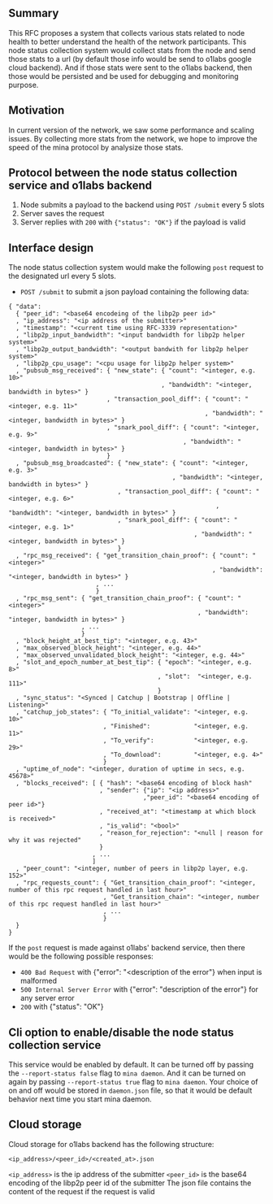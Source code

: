 ## Summary

[summary]: #summary

This RFC proposes a system that collects various stats related to node health to better understand the health of the network participants. This node status collection system would collect stats from the node and send those stats to a url (by default those info would be send to o1labs google cloud backend). And if those stats were sent to the o1labs backend, then those would be persisted and be used for debugging and monitoring purpose.

## Motivation

[motivation]: #motivation

In current version of the network, we saw some performance and scaling issues. By collecting more stats from the network, we hope to improve the speed of the mina protocol by analysize those stats.

## Protocol between the node status collection service and o1labs backend

[protocol]: #protocol

1. Node submits a payload to the backend using `POST /submit` every 5 slots
2. Server saves the request
3. Server replies with `200` with `{"status": "OK"}` if the payload is valid

## Interface design

[interface-design]: #interface-design

The node status collection system would make the following `post` request to the designated url every 5 slots.

* `POST /submit` to submit a json payload containing the following data:

```
{ "data":
  { "peer_id": "<base64 encodeing of the libp2p peer id>"
  , "ip_address": "<ip address of the submitter>"
  , "timestamp": "<current time using RFC-3339 representation>"
  , "libp2p_input_bandwidth": "<input bandwidth for libp2p helper system>"
  , "libp2p_output_bandwidth": "<output bandwith for libp2p helper system>"
  , "libp2p_cpu_usage": "<cpu usage for libp2p helper system>"
  , "pubsub_msg_received": { "new_state": { "count": "<integer, e.g. 10>"
                                          , "bandwidth": "<integer, bandwidth in bytes>" }
                           , "transaction_pool_diff": { "count": "<integer, e.g. 11>"
                                                      , "bandwidth": "<integer, bandwidth in bytes>" }
                           , "snark_pool_diff": { "count": "<integer, e.g. 9>"
                                                , "bandwidth": "<integer, bandwidth in bytes>" }
                           }
  , "pubsub_msg_broadcasted": { "new_state": { "count": "<integer, e.g. 3>"
                                             , "bandwidth": "<integer, bandwidth in bytes>" }
                              , "transaction_pool_diff": { "count": "<integer, e.g. 6>"
                                                         , "bandwidth": "<integer, bandwidth in bytes>" }
                              , "snark_pool_diff": { "count": "<integer, e.g. 1>"
                                                   , "bandwidth": "<integer, bandwidth in bytes>" }
                              }
  , "rpc_msg_received": { "get_transition_chain_proof": { "count": "<integer>"
                                                        , "bandwidth": "<integer, bandwidth in bytes>" }
                        , ...
                        }
  , "rpc_msg_sent": { "get_transition_chain_proof": { "count": "<integer>"
                                                    , "bandwidth": "integer, bandwidth in bytes>" }
                    , ...
                    }
  , "block_height_at_best_tip": "<integer, e.g. 43>"
  , "max_observed_block_height": "<integer, e.g. 44>"
  , "max_observed_unvalidated_block_height": "<integer, e.g. 44>"
  , "slot_and_epoch_number_at_best_tip": { "epoch": "<integer, e.g. 8>"
                                         , "slot":  "<integer, e.g. 111>"
                                         }
  , "sync_status": "<Synced | Catchup | Bootstrap | Offline | Listening>" 
  , "catchup_job_states": { "To_initial_validate": "<integer, e.g. 10>"
                          , "Finished":            "<integer, e.g. 11>"
                          , "To_verify":           "<integer, e.g. 29>"
                          , "To_download":         "<integer, e.g. 4>"
                          }
  , "uptime_of_node": "<integer, duration of uptime in secs, e.g. 45678>"
  , "blocks_received": [ { "hash": "<base64 encoding of block hash"
                         , "sender": {"ip": "<ip address>"
                                     ,"peer_id": "<base64 encoding of peer id>"}
                         , "received_at": "<timestamp at which block is received>"
                         , "is_valid": "<bool>"
                         , "reason_for_rejection": "<null | reason for why it was rejected"
                         }
                       , ...
                       ]
  , "peer_count": "<integer, number of peers in libp2p layer, e.g. 152>"
  , "rpc_requests_count": { "Get_transition_chain_proof": "<integer, number of this rpc request handled in last hour>"
                          , "Get_transition_chain": "<integer, number of this rpc request handled in last hour>"
                          , ...
                          }
  }
}
```

If the `post` request is made against o1labs' backend service, then there would be the following possible responses:
* `400 Bad Request` with {"error": "<description of the error"} when input is malformed
* `500 Internal Server Error` with {"error": "description of the error"} for any server error
* `200` with {"status": "OK"}

## Cli option to enable/disable the node status collection service

[cli-option]: #cli-option
This service would be enabled by default. It can be turned off by passing the `--report-status false` flag to `mina daemon`. And it can be turned on again by passing `--report-status true` flag to `mina daemon`. Your choice of on and off would be stored in `daemon.json` file, so that it would be default behavior next time you start mina daemon.

## Cloud storage

[cloud-storage]: #cloud-storage

Cloud storage for o1labs backend has the following structure:

`<ip_address>/<peer_id>/<created_at>.json`

`<ip_address>` is the ip address of the submitter
`<peer_id>` is the base64 encoding of the libp2p peer id of the submitter
The json file contains the content of the request if the request is valid
